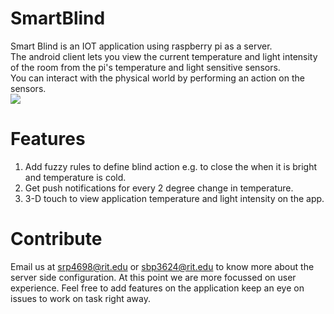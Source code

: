 # SmartBlind
Smart Blind is an IOT application using raspberry pi as a server. <br>
The android client lets you view the current temperature and light intensity of the room
from the pi's temperature and light sensitive sensors.<br>
You can interact with the physical world by performing an action on the sensors.<br>
![](https://github.com/sidd4698/SmartBlind/blob/master/Smart%20Blind/home.png)

# Features
1. Add fuzzy rules to define blind action e.g. to close the when it is bright and temperature is cold. 
2. Get push notifications for every 2 degree change in temperature. 
3. 3-D touch to view application temperature and light intensity on the app.

# Contribute
Email us at srp4698@rit.edu or sbp3624@rit.edu to know more about the server side configuration. 
At this point we are more focussed on user experience. 
Feel free to add features on the application keep an eye on issues to work on task right away.
